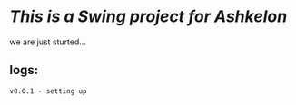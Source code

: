 # ***This is a Swing project for Ashkelon***

we are just sturted...

## logs:
    v0.0.1 - setting up
